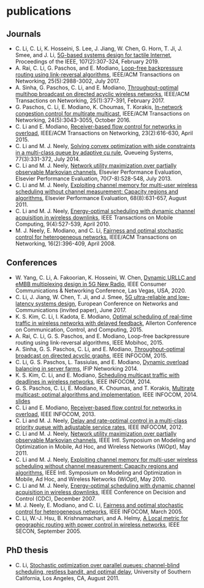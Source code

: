 # publications

## Journals
* C. Li, C. Li, K. Hosseini, S. Lee, J. Jiang, W. Chen, G. Horn, T. Ji, J. Smee, and J. Li, [5G-based systems design for tactile Internet](https://github.com/cpli/publications/blob/master/papers/08452975.pdf), Proceedings of the IEEE, 107(2):307-324, February 2019.
* A. Rai, C. Li, G. Paschos, and E. Modiano, [Loop-free backpressure routing using link-reversal algorithms](https://github.com/cpli/publications/blob/master/papers/07967710.pdf), IEEE/ACM Transactions on Networking, 25(5):2988-3002, July 2017.
* A. Sinha, G. Paschos, C. Li, and E. Modiano, [Throughput-optimal multihop broadcast on directed acyclic wireless networks](https://github.com/cpli/publications/blob/master/papers/07508474.pdf), IEEE/ACM Transactions on Networking, 25(1):377-391, February 2017.
* G. Paschos, C. Li, E. Modiano, K. Choumas, T. Korakis, [In-network congestion control for multirate multicast](https://github.com/cpli/publications/blob/master/papers/07353228.pdf), IEEE/ACM Transactions on Networking, 24(5):3043-3055, October 2016.
* C. Li and E. Modiano, [Receiver-based flow control for networks in overload](https://github.com/cpli/publications/blob/master/papers/LaM14.pdf), IEEE/ACM Transactions on Networking, 23(2):616-630, April 2015.
* C. Li and M. J. Neely, [Solving convex optimization with side constraints in a multi-class queue by adaptive cμ rule](https://github.com/cpli/publications/blob/master/papers/LaN13_mg1.pdf), Queueing Systems, 77(3):331-372, July 2014.
* C. Li and M. J. Neely, [Network utility maximization over partially observable Markovian channels](https://github.com/cpli/publications/blob/master/papers/LaN13_pomdp.pdf), Elsevier Performance Evaluation, Elsevier Performance Evaluation, 70(7-8):528-548, July 2013.
* C. Li and M. J. Neely, [Exploiting channel memory for multi-user wireless scheduling without channel measurement: Capacity regions and algorithms](https://github.com/cpli/publications/blob/master/papers/LaN11_IEEE.pdf), Elsevier Performance Evaluation, 68(8):631-657, August 2011.
* C. Li and M. J. Neely, [Energy-optimal scheduling with dynamic channel acquisition in wireless downlinks](https://github.com/cpli/publications/blob/master/papers/LaN10-dca.pdf), IEEE Transactions on Mobile Computing, 9(4):527-539, April 2010. 
* M. J. Neely, E. Modiano, and C. Li, [Fairness and optimal stochastic control for heterogeneous networks](https://github.com/cpli/publications/blob/master/papers/NML08.pdf), IEEE/ACM Transactions on Networking, 16(2):396-409, April 2008.

## Conferences
* W. Yang, C. Li, A. Fakoorian, K. Hosseini, W. Chen, [Dynamic URLLC and eMBB multiplexing design in 5G New Radio](https://github.com/cpli/publications/blob/master/papers/PID6245575.pdf), IEEE Consumer Communications & Networking Conference, Las Vegas, USA, 2020.
* C. Li, J. Jiang, W. Chen, T. Ji, and J. Smee, [5G ultra-reliable and low-latency systems design](https://github.com/cpli/publications/blob/master/papers/07980747.pdf), European Conference on Networks and Communications (invited paper), June 2017.
* K. S. Kim, C. Li, I. Kadota, E. Modiano, [Optimal scheduling of real-time traffic in wireless networks with delayed feedback](https://github.com/cpli/publications/blob/master/papers/07447137.pdf), Allerton Conference on Communication, Control, and Computing, 2015.
* A. Rai, C. Li, G. S. Paschos, and E. Modiano, Loop-free backpressure routing using link-reversal algorithms, IEEE Mobihoc, 2015.
* A. Sinha, G. S. Paschos, C. Li, and E. Modiano, [Throughput-optimal broadcast on directed acyclic graphs](https://github.com/cpli/publications/blob/master/papers/07218500.pdf), IEEE INFOCOM, 2015.
* C. Li, G. S. Paschos, L. Tassiulas, and E. Modiano, [Dynamic overload balancing in server farms](https://github.com/cpli/publications/blob/master/papers/LPT14conf.pdf), IFIP Networking 2014.
* K. S. Kim, C. Li, and E. Modiano, [Scheduling multicast traffic with deadlines in wireless networks](https://github.com/cpli/publications/blob/master/papers/KLM14conf_IEEE.pdf), IEEE INFOCOM, 2014.
* G. S. Paschos, C. Li, E. Modiano, K. Choumas, and T. Korakis, [Multirate multicast: optimal algorithms and implementation](https://github.com/cpli/publications/blob/master/papers/PLM14conf_IEEE.pdf), IEEE INFOCOM, 2014. [slides](PLM14conf_slides.pdf)
* C. Li and E. Modiano, [Receiver-based flow control for networks in overload](https://github.com/cpli/publications/blob/master/papers/LaM13conf.pdf), IEEE INFOCOM, 2013.
* C. Li and M. J. Neely, [Delay and rate-optimal control in a multi-class priority queue with adjustable service rates](https://github.com/cpli/publications/blob/master/papers/LaN12conf.pdf), IEEE INFOCOM, 2012.
* C. Li and M. J. Neely, [Network utility maximization over partially observable Markovian channels](https://github.com/cpli/publications/blob/master/papers/LaN11conf.pdf), IEEE Intl. Symposium on Modeling and Optimization in Mobile, Ad Hoc, and Wireless Networks (WiOpt), May 2011.
* C. Li and M. J. Neely, [Exploiting channel memory for multi-user wireless scheduling without channel measurement: Capacity regions and algorithms](https://github.com/cpli/publications/blob/master/papers/LaN10conf.pdf), IEEE Intl. Symposium on Modeling and Optimization in Mobile, Ad Hoc, and Wireless Networks (WiOpt), May 2010.
* C. Li and M. J. Neely, [Energy-optimal scheduling with dynamic channel acquisition in wireless downlinks](https://github.com/cpli/publications/blob/master/papers/LaN07conf.pdf), IEEE Conference on Decision and Control (CDC), December 2007.
* M. J. Neely, E. Modiano, and C. Li, [Fairness and optimal stochastic control for heterogeneous networks](https://github.com/cpli/publications/blob/master/papers/NML05conf.pdf), IEEE INFOCOM, March 2005.
* C. Li, W.-J. Hsu, B. Krishnamachari, and A. Helmy, [A Local metric for geographic routing with power control in wireless networks](https://github.com/cpli/publications/blob/master/papers/01557078.pdf), IEEE SECON, September 2005.

## PhD thesis
* C. Li, [Stochastic optimization over parallel queues: channel-blind scheduling, restless bandit, and optimal delay](https://github.com/cpli/publications/blob/master/papers/ChihPingLi-PhDThesis-Hyperlinked.pdf), University of Southern California, Los Angeles, CA, August 2011.

